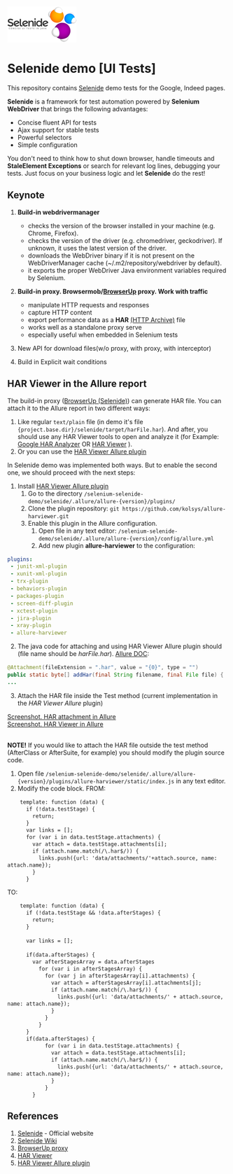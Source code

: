 ![Selenide](../doc/selenide-logo.png "Java + Selenide")
# Selenide demo [UI Tests] 

This repository contains [Selenide](https://selenide.org/) demo tests for the Google, Indeed pages.

**Selenide** is a framework for test automation powered by **Selenium WebDriver** that brings the following advantages:
* Concise fluent API for tests
* Ajax support for stable tests
* Powerful selectors
* Simple configuration
  
You don't need to think how to shut down browser, handle timeouts and **StaleElement Exceptions** or search for relevant log lines, debugging your tests.
  Just focus on your business logic and let **Selenide** do the rest!


## Keynote
1. **Build-in webdrivermanager**
    * checks the version of the browser installed in your machine (e.g.
      Chrome, Firefox).
    * checks the version of the driver (e.g. chromedriver, geckodriver). If
      unknown, it uses the latest version of the driver.
    * downloads the WebDriver binary if it is not present on the
      WebDriverManager cache (~/.m2/repository/webdriver by default).
    * it exports the proper WebDriver Java environment variables required
      by Selenium.

2. **Build-in proxy. Browsermob/[BrowserUp](https://selenide.org/2019/12/18/advent-calendar-network-logs-with-proxy/) proxy. Work with traffic**
    * manipulate HTTP requests and responses
    * capture HTTP content
    * export performance data as a **HAR** [(HTTP Archive)](https://en.wikipedia.org/wiki/HAR_(file_format)) file
    * works well as a standalone proxy serve
    * especially useful when embedded in Selenium tests

3. New API for download files(w/o proxy, with proxy, with interceptor)

4. Build in Explicit wait conditions


## HAR Viewer in the Allure report
The build-in proxy ([BrowserUp (Selenide)](https://selenide.org/2019/12/18/advent-calendar-network-logs-with-proxy/)) can generate HAR file. You can attach it to the Allure report in two different ways:
1. Like regular `text/plain` file (in demo it's file `{project.base.dir}/selenide/target/harFile.har`). And after, you should use any HAR Viewer tools to open and analyze it (for Example: [Google HAR Analyzer](https://toolbox.googleapps.com/apps/har_analyzer/) OR [HAR Viewer](http://www.softwareishard.com/blog/har-viewer/) ). 
2. Or you can use the [HAR Viewer Allure plugin](https://github.com/kolsys/allure-harviewer)

In Selenide demo was implemented both ways. But to enable the second one, we should proceed with the next steps:

1. Install [HAR Viewer Allure plugin](https://github.com/kolsys/allure-harviewer)
   1. Go to the directory `/selenium-selenide-demo/selenide/.allure/allure-{version}/plugins/`
   2. Clone the plugin repository: `git https://github.com/kolsys/allure-harviewer.git`
   3. Enable this plugin in the Allure configuration.
      1. Open file in any text editor: `/selenium-selenide-demo/selenide/.allure/allure-{version}/config/allure.yml`
      2. Add new plugin **allure-harviewer** to the configuration: 
```yaml
plugins:
 - junit-xml-plugin
 - xunit-xml-plugin
 - trx-plugin
 - behaviors-plugin
 - packages-plugin
 - screen-diff-plugin
 - xctest-plugin
 - jira-plugin
 - xray-plugin
 - allure-harviewer
```

2. The java code for attaching and using HAR Viewer Allure plugin should (file name should be _harFile.har_). [Allure DOC](https://docs.qameta.io/allure-report/frameworks/java/testng#attachments):
```java
@Attachment(fileExtension = ".har", value = "{0}", type = "")
public static byte[] addHar(final String filename, final File file) {
...
```
3. Attach the HAR file inside the Test method (current implementation in the _HAR Viewer Allure_ plugin)

[Screenshot. HAR attachment in Allure](../doc/allure-har-file.png)<br>
[Screenshot. HAR Viewer in Allure](../doc/har-viewer.png)<br><br>

**NOTE!** If you would like to attach the HAR file outside the test method (AfterClass or AfterSuite, for example) you should modify the plugin source code.
   1. Open file `/selenium-selenide-demo/selenide/.allure/allure-{version}/plugins/allure-harviewer/static/index.js` in any text editor.
   2. Modify the code block. FROM:
```jql
    template: function (data) {
      if (!data.testStage) {
        return;
      }
      var links = [];
      for (var i in data.testStage.attachments) {
        var attach = data.testStage.attachments[i];
        if (attach.name.match(/\.har$/)) {
          links.push({url: 'data/attachments/'+attach.source, name: attach.name});
        }
      }
```
   TO:
```jql
    template: function (data) {
      if (!data.testStage && !data.afterStages) {
        return;
      }

      var links = [];

      if(data.afterStages) {
        var afterStagesArray = data.afterStages 
          for (var i in afterStagesArray) {
            for (var j in afterStagesArray[i].attachments) {
              var attach = afterStagesArray[i].attachments[j];
              if (attach.name.match(/\.har$/)) { 
                links.push({url: 'data/attachments/' + attach.source, name: attach.name}); 
              }
            }
          }
      } 
      if(data.afterStages) {
            for (var i in data.testStage.attachments) {
              var attach = data.testStage.attachments[i];
              if (attach.name.match(/\.har$/)) {
                links.push({url: 'data/attachments/' + attach.source, name: attach.name});
              }
            }
        }
```


## References
1. [Selenide](https://selenide.org/) - Official website
2. [Selenide Wiki](https://github.com/selenide/selenide/wiki)
3. [BrowserUp proxy](https://selenide.org/2019/12/18/advent-calendar-network-logs-with-proxy/)
4. [HAR Viewer](http://www.softwareishard.com/blog/har-viewer/)
5. [HAR Viewer Allure plugin](https://github.com/kolsys/allure-harviewer)